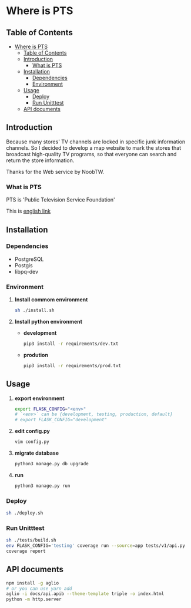 # Where is PTS

## Table of Contents

<!-- TOC -->

- [Where is PTS](#where-is-pts)
  - [Table of Contents](#table-of-contents)
  - [Introduction](#introduction)
    - [What is PTS](#what-is-pts)
  - [Installation](#installation)
    - [Dependencies](#dependencies)
    - [Environment](#environment)
  - [Usage](#usage)
    - [Deploy](#deploy)
    - [Run Unitttest](#run-unitttest)
  - [API documents](#api-documents)

<!-- /TOC -->

## Introduction

Because many stores' TV channels are locked in specific junk information channels. So I decided to develop a map website to mark the stores that broadcast high-quality TV programs, so that everyone can search and return the store information.

Thanks for the Web service by NoobTW.

### What is PTS

PTS is 'Public Television Service Foundation'

This is [english link](http://eng.pts.org.tw/)

## Installation

### Dependencies

* PostgreSQL
* Postgis
* libpq-dev

### Environment

1. **Install commom environment**

    ```bash
    sh ./install.sh
    ```

2. **Install python environment**

    - **development**

        ```bash
        pip3 install -r requirements/dev.txt
        ```

    - **prodution**

        ```bash
        pip3 install -r requirements/prod.txt
        ```

## Usage

1. **export environment**

    ```bash
    export FLASK_CONFIG="<env>"
    # `<env>` can be {development, testing, production, default}
    # export FLASK_CONFIG="development"
    ```

2. **edit config.py**

    ```bash
    vim config.py
    ```

3. **migrate database**

    ```bash
    python3 manage.py db upgrade
    ```

4. **run**

    ```bash
    python3 manage.py run
    ```

### Deploy

```bash
sh ./deploy.sh
```

### Run Unitttest

```bash
sh ./tests/build.sh
env FLASK_CONFIG='testing' coverage run --source=app tests/v1/api.py
coverage report
```

## API documents

```sh
npm install -g aglio
# or you can use yarn add
aglio -i docs/api.apib --theme-template triple -o index.html
python -m http.server
```
